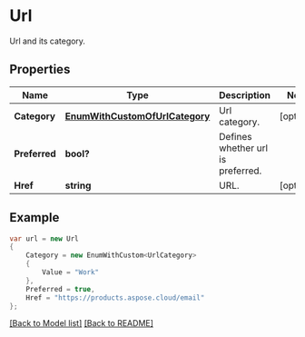 # Url
Url and its category.             

## Properties
Name | Type | Description | Notes
------------ | ------------- | ------------- | -------------
**Category** | [**EnumWithCustomOfUrlCategory**](EnumWithCustomOfUrlCategory.md) | Url category.              | [optional] 
**Preferred** | **bool?** | Defines whether url is preferred.              | 
**Href** | **string** | URL.              | [optional] 


## Example
```csharp
var url = new Url
{
    Category = new EnumWithCustom<UrlCategory>
    {
        Value = "Work"
    },
    Preferred = true,
    Href = "https://products.aspose.cloud/email"
};
```

[[Back to Model list]](Models.md) [[Back to README]](README.md)


